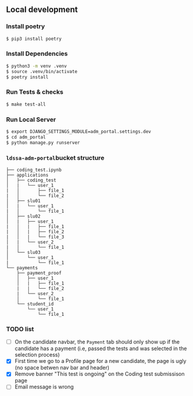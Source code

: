 ##


## Local development

### Install poetry

```bash
$ pip3 install poetry
```

### Install Dependencies

```bash
$ python3 -m venv .venv
$ source .venv/bin/activate
$ poetry install
```

### Run Tests & checks

```bash
$ make test-all
```

### Run Local Server

```bash
$ export DJANGO_SETTINGS_MODULE=adm_portal.settings.dev
$ cd adm_portal
$ python manage.py runserver
```


### `ldssa-adm-portal`bucket structure

```
├── coding_test.ipynb
├── applications
│   ├── coding_test
│   |   └── user_1
|   │       ├── file_1
|   │       └── file_2
│   ├── slu01
│   |   └── user_1
|   │       └── file_1
│   ├── slu02
│   |   ├── user_1
|   │   |   ├── file_1
|   │   |   ├── file_2
|   │   |   └── file_3
│   |   └── user_2
|   │       └── file_1
│   └── slu03
│       └── user_1
|           └── file_1
└── payments
    ├── payment_proof
    │   ├── user_1
    │   |   ├── file_1
    |   |   └── file_2
    |   └── user_2
    │       └── file_1
    └── student_id
        └── user_1
            └── file_1
```


### TODO list

- [ ] On the candidate navbar, the `Payment` tab should only show up if the candidate has a payment (i.e, passed the tests and was selected in the selection process)
- [x] First time we go to a Profile page for a new candidate, the page is ugly (no space betwen nav bar and header)
- [x] Remove banner "This test is ongoing" on the Coding test submissison page
- [ ] Email message is wrong
